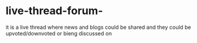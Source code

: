 # live-thread-forum-
it is a live thread where news and blogs could be shared and they could be upvoted/downvoted or bieng discussed on 
